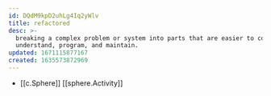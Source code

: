 ```yaml
---
id: DQdM9kpD2uhLg4Iq2yWlv
title: refactored
desc: >-
  breaking a complex problem or system into parts that are easier to conceive,
  understand, program, and maintain.
updated: 1671115877167
created: 1635573872969
---
```




- [[c.Sphere]] [[sphere.Activity]]

